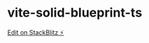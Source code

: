 # vite-solid-blueprint-ts

[Edit on StackBlitz ⚡️](https://stackblitz.com/edit/solidjs-templates-gfcotu)